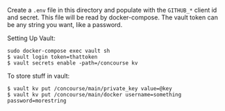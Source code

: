 Create a `.env` file in this directory and populate with the `GITHUB_*` client
id and secret. This file will be read by docker-compose.
The vault token can be any string you want, like a password.

Setting Up Vault:
```
sudo docker-compose exec vault sh
$ vault login token=thattoken
$ vault secrets enable -path=/concourse kv
```

To store stuff in vault:
```
$ vault kv put /concourse/main/private_key value=@key
$ vault kv put /concourse/main/docker username=something password=morestring
```
